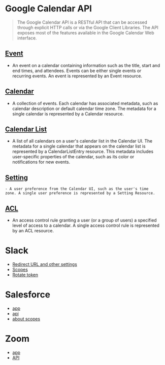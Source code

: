 # Google Calendar API
> The Google Calendar API is a RESTful API that can be accessed through explicit HTTP calls or via the Google Client Libraries. The API exposes most of the features available in the Google Calendar Web interface.


## [Event](https://developers.google.com/calendar/v3/reference/events)
- An event on a calendar containing information such as the title, start and end times, and attendees. Events can be either single events or recurring events. An event is represented by an Event resource.
## [Calendar](https://developers.google.com/calendar/v3/reference/calendars)
- A collection of events. Each calendar has associated metadata, such as calendar description or default calendar time zone. The metadata for a single calendar is represented by a Calendar resource.
## [Calendar List](https://developers.google.com/calendar/v3/reference/calendarList)
- A list of all calendars on a user's calendar list in the Calendar UI. The metadata for a single calendar that appears on the calendar list is represented by a CalendarListEntry resource. This metadata includes user-specific properties of the calendar, such as its color or notifications for new events.
## [Setting](https://developers.google.com/calendar/v3/reference/settings)
    - A user preference from the Calendar UI, such as the user's time zone. A single user preference is represented by a Setting Resource.
## [ACL](https://developers.google.com/calendar/v3/reference/acl)
- An access control rule granting a user (or a group of users) a specified level of access to a calendar. A single access control rule is represented by an ACL resource.










# Slack
- [Redirect URL and other settings](https://api.slack.com/apps/A04VBLHJD43/oauth?)
- [Scopes](https://api.slack.com/scopes)
- [Rotate token](https://api.slack.com/authentication/config-tokens#rotating)


# Salesforce
- [app](https://d2w00000rprvceab-dev-ed.develop.lightning.force.com/lightning/setup/ConnectedApplication/page?address=%2Fapp%2Fmgmt%2Fforceconnectedapps%2FforceAppDetail.apexp%3FapplicationId%3D06P2w000000OsY8%26notify%3Dtrue%26sfdcIFrameOrigin%3Dhttps%253A%252F%252Fd2w00000rprvceab-dev-ed.develop.lightning.force.com%26clc%3D1%26appLayout%3Dsetup%26tour%3D%26sfdcIFrameHost%3Dweb%26nonce%3D11cf4ffc434ad52c08c4ce5ceb8c4c02007391e7a74cb4aa73c6c19b2a8a6adb%26ltn_app_id%3D06m2w000005LaJcAAK%26id%3D0Ci2w00000008TQ)
- [api](https://developer.salesforce.com/docs/apis)
- [about scopes](https://help.salesforce.com/s/articleView?id=sf.connected_app_create_api_integration.htm&type=5)


# Zoom
- [app](https://developers.zoom.us/docs/integrations/create/)
- [API](https://developers.zoom.us/docs/api/rest/using-zoom-apis/)
